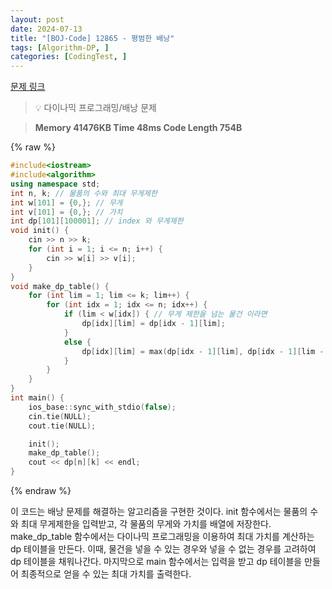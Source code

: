 ```yaml
---
layout: post
date: 2024-07-13
title: "[BOJ-Code] 12865 - 평범한 배낭"
tags: [Algorithm-DP, ]
categories: [CodingTest, ]
---
```


[문제 링크](https://www.acmicpc.net/problem/12865)


> 💡 다이나믹 프로그래밍/배낭 문제


> **Memory   41476KB                                  Time   48ms                                Code Length   754B**



{% raw %}
```c++
#include<iostream>
#include<algorithm>
using namespace std;
int n, k; // 물품의 수와 최대 무게제한
int w[101] = {0,}; // 무게
int v[101] = {0,}; // 가치
int dp[101][100001]; // index 와 무게제한 
void init() {
	cin >> n >> k;
	for (int i = 1; i <= n; i++) {
		cin >> w[i] >> v[i];
	}
}
void make_dp_table() {
	for (int lim = 1; lim <= k; lim++) {
		for (int idx = 1; idx <= n; idx++) {
			if (lim < w[idx]) { // 무게 제한을 넘는 물건 이라면
				dp[idx][lim] = dp[idx - 1][lim];
			}
			else {
				dp[idx][lim] = max(dp[idx - 1][lim], dp[idx - 1][lim - w[idx]] + v[idx]);
			}
		}
	}
}
int main() {
	ios_base::sync_with_stdio(false);
	cin.tie(NULL);
	cout.tie(NULL);

	init();
	make_dp_table();
	cout << dp[n][k] << endl;
}
```
{% endraw %}



이 코드는 배낭 문제를 해결하는 알고리즘을 구현한 것이다.
init 함수에서는 물품의 수와 최대 무게제한을 입력받고, 각 물품의 무게와 가치를 배열에 저장한다.
make_dp_table 함수에서는 다이나믹 프로그래밍을 이용하여 최대 가치를 계산하는 dp 테이블을 만든다.
이때, 물건을 넣을 수 있는 경우와 넣을 수 없는 경우를 고려하여 dp 테이블을 채워나간다.
마지막으로 main 함수에서는 입력을 받고 dp 테이블을 만들어 최종적으로 얻을 수 있는 최대 가치를 출력한다.

